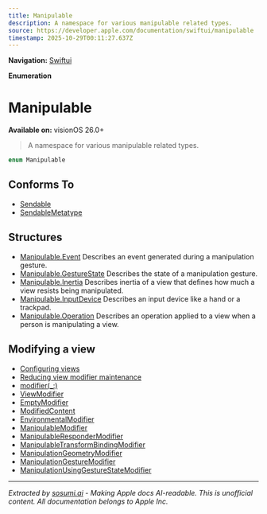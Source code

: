 ```yaml
---
title: Manipulable
description: A namespace for various manipulable related types.
source: https://developer.apple.com/documentation/swiftui/manipulable
timestamp: 2025-10-29T00:11:27.637Z
---
```


**Navigation:** [Swiftui](/documentation/swiftui)

**Enumeration**

# Manipulable

**Available on:** visionOS 26.0+

> A namespace for various manipulable related types.

```swift
enum Manipulable
```

## Conforms To

- [Sendable](/documentation/Swift/Sendable)
- [SendableMetatype](/documentation/Swift/SendableMetatype)

## Structures

- [Manipulable.Event](/documentation/swiftui/manipulable/event) Describes an event generated during a manipulation gesture.
- [Manipulable.GestureState](/documentation/swiftui/manipulable/gesturestate) Describes the state of a manipulation gesture.
- [Manipulable.Inertia](/documentation/swiftui/manipulable/inertia) Describes inertia of a view that defines how much a view resists being manipulated.
- [Manipulable.InputDevice](/documentation/swiftui/manipulable/inputdevice) Describes an input device like a hand or a trackpad.
- [Manipulable.Operation](/documentation/swiftui/manipulable/operation) Describes an operation applied to a view when a person is manipulating a view.

## Modifying a view

- [Configuring views](/documentation/swiftui/configuring-views)
- [Reducing view modifier maintenance](/documentation/swiftui/reducing-view-modifier-maintenance)
- [modifier(_:)](/documentation/swiftui/view/modifier(_:))
- [ViewModifier](/documentation/swiftui/viewmodifier)
- [EmptyModifier](/documentation/swiftui/emptymodifier)
- [ModifiedContent](/documentation/swiftui/modifiedcontent)
- [EnvironmentalModifier](/documentation/swiftui/environmentalmodifier)
- [ManipulableModifier](/documentation/swiftui/manipulablemodifier)
- [ManipulableResponderModifier](/documentation/swiftui/manipulablerespondermodifier)
- [ManipulableTransformBindingModifier](/documentation/swiftui/manipulabletransformbindingmodifier)
- [ManipulationGeometryModifier](/documentation/swiftui/manipulationgeometrymodifier)
- [ManipulationGestureModifier](/documentation/swiftui/manipulationgesturemodifier)
- [ManipulationUsingGestureStateModifier](/documentation/swiftui/manipulationusinggesturestatemodifier)

---

*Extracted by [sosumi.ai](https://sosumi.ai) - Making Apple docs AI-readable.*
*This is unofficial content. All documentation belongs to Apple Inc.*
